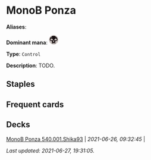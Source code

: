 # MonoB Ponza

**Aliases**: 

**Dominant mana**: <img src="../resources/images/mana/B.png" width="25"/>

**Type**: `Control`

**Description**: TODO.

## **Staples**



## **Frequent cards**



## **Decks**

[MonoB Ponza 540.001.Shika93](https://deckstats.net/decks/78813/2125464-monob-ponza-540-001) | *2021-06-26, 09:32:45* |   


*Last updated: 2021-06-27, 19:31:05.*
